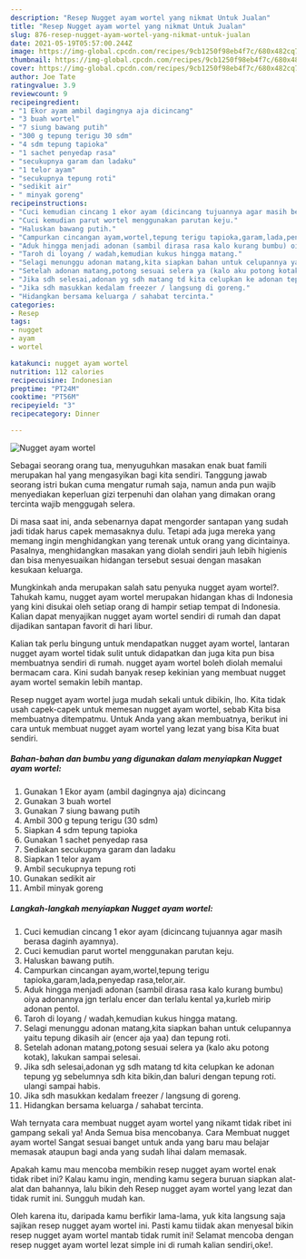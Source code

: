 ```yaml
---
description: "Resep Nugget ayam wortel yang nikmat Untuk Jualan"
title: "Resep Nugget ayam wortel yang nikmat Untuk Jualan"
slug: 876-resep-nugget-ayam-wortel-yang-nikmat-untuk-jualan
date: 2021-05-19T05:57:00.244Z
image: https://img-global.cpcdn.com/recipes/9cb1250f98eb4f7c/680x482cq70/nugget-ayam-wortel-foto-resep-utama.jpg
thumbnail: https://img-global.cpcdn.com/recipes/9cb1250f98eb4f7c/680x482cq70/nugget-ayam-wortel-foto-resep-utama.jpg
cover: https://img-global.cpcdn.com/recipes/9cb1250f98eb4f7c/680x482cq70/nugget-ayam-wortel-foto-resep-utama.jpg
author: Joe Tate
ratingvalue: 3.9
reviewcount: 9
recipeingredient:
- "1 Ekor ayam ambil dagingnya aja dicincang"
- "3 buah wortel"
- "7 siung bawang putih"
- "300 g tepung terigu 30 sdm"
- "4 sdm tepung tapioka"
- "1 sachet penyedap rasa"
- "secukupnya garam dan ladaku"
- "1 telor ayam"
- "secukupnya tepung roti"
- "sedikit air"
- " minyak goreng"
recipeinstructions:
- "Cuci kemudian cincang 1 ekor ayam (dicincang tujuannya agar masih berasa daginh ayamnya)."
- "Cuci kemudian parut wortel menggunakan parutan keju."
- "Haluskan bawang putih."
- "Campurkan cincangan ayam,wortel,tepung terigu tapioka,garam,lada,penyedap rasa,telor,air."
- "Aduk hingga menjadi adonan (sambil dirasa rasa kalo kurang bumbu) oiya adonannya jgn terlalu encer dan terlalu kental ya,kurleb mirip adonan pentol."
- "Taroh di loyang / wadah,kemudian kukus hingga matang."
- "Selagi menunggu adonan matang,kita siapkan bahan untuk celupannya yaitu tepung dikasih air (encer aja yaa) dan tepung roti."
- "Setelah adonan matang,potong sesuai selera ya (kalo aku potong kotak), lakukan sampai selesai."
- "Jika sdh selesai,adonan yg sdh matang td kita celupkan ke adonan tepung yg sebelumnya sdh kita bikin,dan baluri dengan tepung roti. ulangi sampai habis."
- "Jika sdh masukkan kedalam freezer / langsung di goreng."
- "Hidangkan bersama keluarga / sahabat tercinta."
categories:
- Resep
tags:
- nugget
- ayam
- wortel

katakunci: nugget ayam wortel 
nutrition: 112 calories
recipecuisine: Indonesian
preptime: "PT24M"
cooktime: "PT56M"
recipeyield: "3"
recipecategory: Dinner

---
```



![Nugget ayam wortel](https://img-global.cpcdn.com/recipes/9cb1250f98eb4f7c/680x482cq70/nugget-ayam-wortel-foto-resep-utama.jpg)

Sebagai seorang orang tua, menyuguhkan masakan enak buat famili merupakan hal yang mengasyikan bagi kita sendiri. Tanggung jawab seorang istri bukan cuma mengatur rumah saja, namun anda pun wajib menyediakan keperluan gizi terpenuhi dan olahan yang dimakan orang tercinta wajib menggugah selera.

Di masa  saat ini, anda sebenarnya dapat mengorder santapan yang sudah jadi tidak harus capek memasaknya dulu. Tetapi ada juga mereka yang memang ingin menghidangkan yang terenak untuk orang yang dicintainya. Pasalnya, menghidangkan masakan yang diolah sendiri jauh lebih higienis dan bisa menyesuaikan hidangan tersebut sesuai dengan masakan kesukaan keluarga. 



Mungkinkah anda merupakan salah satu penyuka nugget ayam wortel?. Tahukah kamu, nugget ayam wortel merupakan hidangan khas di Indonesia yang kini disukai oleh setiap orang di hampir setiap tempat di Indonesia. Kalian dapat menyajikan nugget ayam wortel sendiri di rumah dan dapat dijadikan santapan favorit di hari libur.

Kalian tak perlu bingung untuk mendapatkan nugget ayam wortel, lantaran nugget ayam wortel tidak sulit untuk didapatkan dan juga kita pun bisa membuatnya sendiri di rumah. nugget ayam wortel boleh diolah memalui bermacam cara. Kini sudah banyak resep kekinian yang membuat nugget ayam wortel semakin lebih mantap.

Resep nugget ayam wortel juga mudah sekali untuk dibikin, lho. Kita tidak usah capek-capek untuk memesan nugget ayam wortel, sebab Kita bisa membuatnya ditempatmu. Untuk Anda yang akan membuatnya, berikut ini cara untuk membuat nugget ayam wortel yang lezat yang bisa Kita buat sendiri.

<!--inarticleads1-->

##### Bahan-bahan dan bumbu yang digunakan dalam menyiapkan Nugget ayam wortel:

1. Gunakan 1 Ekor ayam (ambil dagingnya aja) dicincang
1. Gunakan 3 buah wortel
1. Gunakan 7 siung bawang putih
1. Ambil 300 g tepung terigu (30 sdm)
1. Siapkan 4 sdm tepung tapioka
1. Gunakan 1 sachet penyedap rasa
1. Sediakan secukupnya garam dan ladaku
1. Siapkan 1 telor ayam
1. Ambil secukupnya tepung roti
1. Gunakan sedikit air
1. Ambil  minyak goreng




<!--inarticleads2-->

##### Langkah-langkah menyiapkan Nugget ayam wortel:

1. Cuci kemudian cincang 1 ekor ayam (dicincang tujuannya agar masih berasa daginh ayamnya).
1. Cuci kemudian parut wortel menggunakan parutan keju.
1. Haluskan bawang putih.
1. Campurkan cincangan ayam,wortel,tepung terigu tapioka,garam,lada,penyedap rasa,telor,air.
1. Aduk hingga menjadi adonan (sambil dirasa rasa kalo kurang bumbu) oiya adonannya jgn terlalu encer dan terlalu kental ya,kurleb mirip adonan pentol.
1. Taroh di loyang / wadah,kemudian kukus hingga matang.
1. Selagi menunggu adonan matang,kita siapkan bahan untuk celupannya yaitu tepung dikasih air (encer aja yaa) dan tepung roti.
1. Setelah adonan matang,potong sesuai selera ya (kalo aku potong kotak), lakukan sampai selesai.
1. Jika sdh selesai,adonan yg sdh matang td kita celupkan ke adonan tepung yg sebelumnya sdh kita bikin,dan baluri dengan tepung roti. ulangi sampai habis.
1. Jika sdh masukkan kedalam freezer / langsung di goreng.
1. Hidangkan bersama keluarga / sahabat tercinta.




Wah ternyata cara membuat nugget ayam wortel yang nikamt tidak ribet ini gampang sekali ya! Anda Semua bisa mencobanya. Cara Membuat nugget ayam wortel Sangat sesuai banget untuk anda yang baru mau belajar memasak ataupun bagi anda yang sudah lihai dalam memasak.

Apakah kamu mau mencoba membikin resep nugget ayam wortel enak tidak ribet ini? Kalau kamu ingin, mending kamu segera buruan siapkan alat-alat dan bahannya, lalu bikin deh Resep nugget ayam wortel yang lezat dan tidak rumit ini. Sungguh mudah kan. 

Oleh karena itu, daripada kamu berfikir lama-lama, yuk kita langsung saja sajikan resep nugget ayam wortel ini. Pasti kamu tiidak akan menyesal bikin resep nugget ayam wortel mantab tidak rumit ini! Selamat mencoba dengan resep nugget ayam wortel lezat simple ini di rumah kalian sendiri,oke!.

